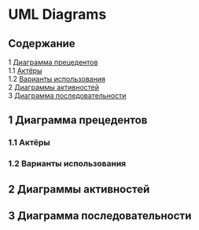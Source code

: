 # UML Diagrams

## Содержание

1 [Диаграмма прецедентов](#precedent_diagramm) <br>
1.1 [Актёры](#actors) <br>
1.2 [Варианты использования](#variant_usages) <br>
2 [Диаграммы активностей](#activity_diagramms) <br>
3 [Диаграмма последовательности](#sequence_diagramm) <br>

<a name="precedent_diagramm"/>

## 1 Диаграмма прецедентов

<a name="actors"/>

### 1.1 Актёры

<a name="variant_usages"/>

### 1.2 Варианты использования

<a name="activity_diagramms"/>

## 2 Диаграммы активностей

<a name="sequence_diagramm"/>

## 3 Диаграмма последовательности